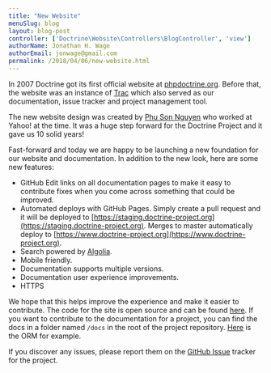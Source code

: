 ```yaml
---
title: "New Website"
menuSlug: blog
layout: blog-post
controller: ['Doctrine\Website\Controllers\BlogController', 'view']
authorName: Jonathan H. Wage
authorEmail: jonwage@gmail.com
permalink: /2018/04/06/new-website.html
---
```


In 2007 Doctrine got its first official website at
[phpdoctrine.org](https://www.phpdoctrine.org/). Before that, the
website was an instance of [Trac](https://trac.edgewall.org/) which also
served as our documentation, issue tracker and project management tool.

The new website design was created by [Phu Son
Nguyen](https://phuson.com/) who worked at Yahoo! at the time. It was a
huge step forward for the Doctrine Project and it gave us 10 solid
years!

Fast-forward and today we are happy to be launching a new foundation for
our website and documentation. In addition to the new look, here are
some new features:

-   GitHub Edit links on all documentation pages to make it easy to
    contribute fixes when you come across something that could be
    improved.
-   Automated deploys with GitHub Pages. Simply create a pull request
    and it will be deployed to
    [https://staging.doctrine-project.org](https://staging.doctrine-project.org).
    Merges to master automatically deploy to
    [https://www.doctrine-project.org](https://www.doctrine-project.org).
-   Search powered by [Algolia](https://www.algolia.com/).
-   Mobile friendly.
-   Documentation supports multiple versions.
-   Documentation user experience improvements.
-   HTTPS

We hope that this helps improve the experience and make it easier to
contribute. The code for the site is open source and can be found
[here](https://github.com/doctrine/doctrine-website/). If you want to
contribute to the documentation for a project, you can find the docs in
a folder named `/docs` in the root of the project repository.
[Here](https://github.com/doctrine/doctrine2/tree/master/docs) is the
ORM for example.

If you discover any issues, please report them on the [GitHub
Issue](https://github.com/doctrine/doctrine-website/issues) tracker for
the project.
